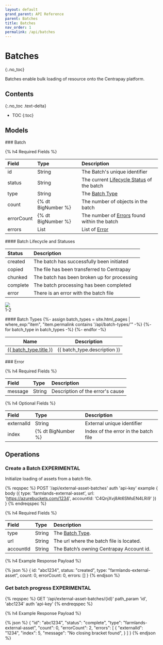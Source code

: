 ```yaml
---
layout: default
grand_parent: API Reference
parent: Batches
title: Batches
nav_order: 1
permalink: /api/batches
---
```


# Batches
{:.no_toc}

Batches enable bulk loading of resource onto the Centrapay platform.

## Contents
{:.no_toc .text-delta}

* TOC
{:toc}

## Models

<a name="batch">
### Batch

{% h4 Required Fields %}

|   Field    |        Type        |                   Description                   |
| :--------- | :----------------- | :---------------------------------------------- |
| id         | String             | The Batch's unique identifier                   |
| status     | String             | The current [Lifecycle Status][] of the batch   |
| type       | String             | The [Batch Type][]                              |
| count      | {% dt BigNumber %} | The number of objects in the batch              |
| errorCount | {% dt BigNumber %} | The number of [Errors][] found within the batch |
| errors     | List               | List of [Error][]                               |

<a name="batch-statuses">
#### Batch Lifecycle and Statuses

|  Status  |                 Description                 |
| :------- | :------------------------------------------ |
| created  | The batch has successfully been initiated   |
| copied   | The file has been transferred to Centrapay  |
| chunked  | The batch has been broken up for processing |
| complete | The batch processing has been completed     |
| error    | There is an error with the batch file       |

<img src="{{site.url}}/images/batch-lifecycle.png" style="display: block; margin: auto;" />1-2

<a name="batch-types">
#### Batch Types

<table>
  <thead>
    <tr>
      <th>Name</th>
      <th>Description</th>
    </tr>
  </thead>
  <tbody>
    {%- assign batch_types = site.html_pages | where_exp:"item", "item.permalink contains '/api/batch-types/'" -%}
    {%- for batch_type in batch_types -%}
    <tr>
      <td>
        <a href="{{ batch_type.url | absolute_url }}">{{ batch_type.title }}</a>
      </td>
      <td>
       {{ batch_type.description }}
      </td>
    </tr>
    {%- endfor -%}
  </tbody>
</table>

<a name="error">
### Error

{% h4 Required Fields %}

|  Field  |  Type  |           Description            |
| :------ | :----- | :------------------------------- |
| message | String | Description of the error's cause |


{% h4 Optional Fields %}

|   Field    |        Type        |             Description              |
| :--------- | :----------------- | :----------------------------------- |
| externalId | String             | External unique identifier           |
| index      | {% dt BigNumber %} | Index of the error in the batch file |

## Operations

### Create a Batch **EXPERIMENTAL**

Initialize loading of assets from a batch file.

{% reqspec %}
  POST '/api/external-asset-batches'
  auth 'api-key'
  example {
    body ({
      type: 'farmlands-external-asset',
      url: 'https://azurebuckets.com/1234',
      accountId: 'C4QnjXvj8At6SMsEN4LRi9'
    })
  }
{% endreqspec %}

{% h4 Required Fields %}

|   Field   |  Type  |               Description                |
| :-------- | :----- | :--------------------------------------- |
| type      | String | The [Batch Type][].                      |
| url       | String | The url where the batch file is located. |
| accountId | String | The Batch’s owning Centrapay Account id. |


{% h4 Example Response Payload %}

{% json %}
{
	id: "abc1234",
	status: "created",
	type: "farmlands-external-asset",
	count: 0,
	errorCount: 0,
	errors: []
}
{% endjson %}

### Get batch progress **EXPERIMENTAL**

{% reqspec %}
  GET '/api/external-asset-batches/{id}'
  path_param 'id', 'abc1234'
  auth 'api-key'
{% endreqspec %}

{% h4 Example Response Payload %}

{% json %}
{
	"id": "abc1234",
	"status": "complete",
	"type": "farmlands-external-asset",
	"count": 0,
	"errorCount": 2,
	"errors": [
		{
			"externalId": "1234",
			"index": 5,
			"message": "No closing bracket found",
		}
	]
}
{% endjson %}

[Batch Type]: #batch-types
[Lifecycle Status]: #batch-statuses
[Error]: #error
[Errors]: #error
